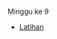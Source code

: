 Minggu ke 9

- [Latihan](https://github.com/Dean-182/tekn-cloud-computing/blob/main/minggu-09/latihan.md)
